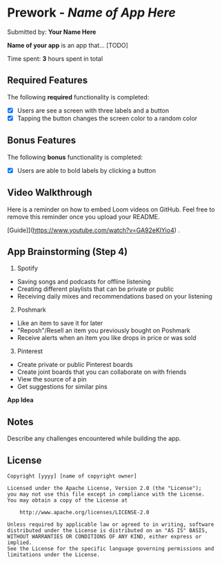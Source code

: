 # Prework - *Name of App Here*

Submitted by: **Your Name Here**

**Name of your app** is an app that... [TODO] 

Time spent: **3** hours spent in total

## Required Features

The following **required** functionality is completed:

- [x] Users are see a screen with three labels and a button
- [x] Tapping the button changes the screen color to a random color

## Bonus Features

The following **bonus** functionality is completed:

- [x] Users are able to bold labels by clicking a button
 
## Video Walkthrough

Here is a reminder on how to embed Loom videos on GitHub. Feel free to remove this reminder once you upload your README. 

[Guide]](https://www.youtube.com/watch?v=GA92eKlYio4) .

## App Brainstorming (Step 4)
1. Spotify
- Saving songs and podcasts for offline listening
- Creating different playlists that can be private or public
- Receiving daily mixes and recommendations based on your listening
2. Poshmark
- Like an item to save it for later
- "Reposh"/Resell an item you previously bought on Poshmark
- Receive alerts when an item you like drops in price or was sold
3. Pinterest
- Create private or public Pinterest boards
- Create joint boards that you can collaborate on with friends
- View the source of a pin
- Get suggestions for similar pins

**App Idea**

## Notes

Describe any challenges encountered while building the app.

## License

    Copyright [yyyy] [name of copyright owner]

    Licensed under the Apache License, Version 2.0 (the "License");
    you may not use this file except in compliance with the License.
    You may obtain a copy of the License at

        http://www.apache.org/licenses/LICENSE-2.0

    Unless required by applicable law or agreed to in writing, software
    distributed under the License is distributed on an "AS IS" BASIS,
    WITHOUT WARRANTIES OR CONDITIONS OF ANY KIND, either express or implied.
    See the License for the specific language governing permissions and
    limitations under the License.
